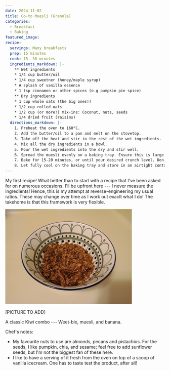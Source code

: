 ```yaml
---
date: 2024-11-02
title: Go-to Muesli (Granola)
categories:
  - Breakfast
  - Baking
featured_image: 
recipe:
  servings: Many breakfasts
  prep: 15 minutes
  cook: 15--30 minutes
  ingredients_markdown: |-
    ** Wet ingredients
    * 1/4 cup butter/oil
    * 1/4 cup sweetner (honey/maple syrup)
    * A splash of vanilla essence
    * 1 tsp cinnamon or other spices (e.g pumpkin pie spice)
    ** Dry ingredients
    * 1 cup whole oats (the big ones!)
    * 1/2 cup rolled oats
    * 1/2 cup (or more!) mix-ins: Coconut, nuts, seeds
    * 1/4 dried fruit (raisins)
  directions_markdown: |-
    1. Preheat the oven to 160°C.
    2. Add the butter/oil to a pan and melt on the stovetop. 
    3. Take off the heat and stir in the rest of the wet ingredients.
    4. Mix all the dry ingredients in a bowl.
    5. Pour the wet ingredients into the dry and stir well.
    6. Spread the muesli evenly on a baking tray. Ensure this is large enough to have it not layered too high.
    7. Bake for 15-20 minutes, or until your desired crunch level. Don't stir during this time, as it breaks the clump formation. Also, pull it out slightly before it's fully done, as it'll continue to cook through residual heat.
    8. Let fully cool on the baking tray and store in an airtight container.
---
```

My first recipe! What better than to start with a recipe that I've been asked for on numerous occasions. I'll be upfront here --- I never measure the ingredients! Hence, this is my attempt at reverse-engineering my usual ratios. These may change over time as I work out exaclt what I do! The takehome is that this framework is very flexible.

<img src="/images/muesli1.jpg" width="400"/>

[PICTURE TO ADD]

A classic Kiwi combo --- Weet-bix, muesli, and banana.



Chef's notes:
* My favourite nuts to use are almonds, pecans and pistachios. For the seeds, I like pumpkin, chia, and sesame; feel free to add sunflower seeds, but I'm not the biggest fan of these here.
* I like to have a serving of it fresh from the oven on top of a scoop of vanilla icecream. One has to taste test the product, after all!
